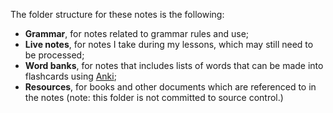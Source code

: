 The folder structure for these notes is the following:

- **Grammar**, for notes related to grammar rules and use;
- **Live notes**, for notes I take during my lessons, which may still need to be processed;
- **Word banks**, for notes that includes lists of words that can be made into flashcards using [Anki](https://apps.ankiweb.net/);
- **Resources**, for books and other documents which are referenced to in the notes (note: this folder is not committed to source control.)
